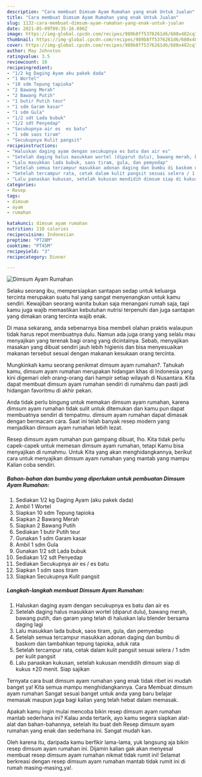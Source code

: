 ```yaml
---
description: "Cara membuat Dimsum Ayam Rumahan yang enak Untuk Jualan"
title: "Cara membuat Dimsum Ayam Rumahan yang enak Untuk Jualan"
slug: 1132-cara-membuat-dimsum-ayam-rumahan-yang-enak-untuk-jualan
date: 2021-05-09T09:35:16.696Z
image: https://img-global.cpcdn.com/recipes/989b8ff5376261d6/680x482cq70/dimsum-ayam-rumahan-foto-resep-utama.jpg
thumbnail: https://img-global.cpcdn.com/recipes/989b8ff5376261d6/680x482cq70/dimsum-ayam-rumahan-foto-resep-utama.jpg
cover: https://img-global.cpcdn.com/recipes/989b8ff5376261d6/680x482cq70/dimsum-ayam-rumahan-foto-resep-utama.jpg
author: May Johnston
ratingvalue: 3.5
reviewcount: 10
recipeingredient:
- "1/2 kg Daging Ayam aku pakek dada"
- "1 Wortel"
- "10 sdm Tepung tapioka"
- "2 Bawang Merah"
- "2 Bawang Putih"
- "1 butir Putih teur"
- "1 sdm Garam kasar"
- "1 sdm Gula"
- "1/2 sdt Lada bubuk"
- "1/2 sdt Penyedap"
- "Secukupnya air es  es batu"
- "1 sdm saos tiram"
- "Secukupnya Kulit pangsit"
recipeinstructions:
- "Haluskan daging ayam dengan secukupnya es batu dan air es"
- "Setelah daging halus masukkan wortel (diparut dulu), bawang merah, bawang putih, dan garam yang telah di haluskan lalu blender bersama daging lagi"
- "Lalu masukkan lada bubuk, saos tiram, gula, dan pemyedap"
- "Setelah semua tercampur masukkan adonan daging dan bumbu di baskom dan tambahkan tepung tapioka, aduk rata"
- "Setelah tercampur rata, cetak dalam kulit pangsit sesuai selera / 1 sdm per kulit pangsit"
- "Lalu panaskan kukusan, setelah kukusan mendidih dimsum siap di kukus ±20 menit. Siap sajikan"
categories:
- Resep
tags:
- dimsum
- ayam
- rumahan

katakunci: dimsum ayam rumahan 
nutrition: 210 calories
recipecuisine: Indonesian
preptime: "PT28M"
cooktime: "PT45M"
recipeyield: "3"
recipecategory: Dinner

---
```



![Dimsum Ayam Rumahan](https://img-global.cpcdn.com/recipes/989b8ff5376261d6/680x482cq70/dimsum-ayam-rumahan-foto-resep-utama.jpg)

Selaku seorang ibu, mempersiapkan santapan sedap untuk keluarga tercinta merupakan suatu hal yang sangat menyenangkan untuk kamu sendiri. Kewajiban seorang  wanita bukan saja menangani rumah saja, tapi kamu juga wajib memastikan kebutuhan nutrisi terpenuhi dan juga santapan yang dimakan orang tercinta wajib enak.

Di masa  sekarang, anda sebenarnya bisa membeli olahan praktis walaupun tidak harus repot membuatnya dulu. Namun ada juga orang yang selalu mau menyajikan yang terenak bagi orang yang dicintainya. Sebab, menyajikan masakan yang dibuat sendiri jauh lebih higienis dan bisa menyesuaikan makanan tersebut sesuai dengan makanan kesukaan orang tercinta. 



Mungkinkah kamu seorang penikmat dimsum ayam rumahan?. Tahukah kamu, dimsum ayam rumahan merupakan hidangan khas di Indonesia yang kini digemari oleh orang-orang dari hampir setiap wilayah di Nusantara. Kita dapat membuat dimsum ayam rumahan sendiri di rumahmu dan pasti jadi hidangan favoritmu di akhir pekan.

Anda tidak perlu bingung untuk memakan dimsum ayam rumahan, karena dimsum ayam rumahan tidak sulit untuk ditemukan dan kamu pun dapat membuatnya sendiri di tempatmu. dimsum ayam rumahan dapat dimasak dengan bermacam cara. Saat ini telah banyak resep modern yang menjadikan dimsum ayam rumahan lebih lezat.

Resep dimsum ayam rumahan pun gampang dibuat, lho. Kita tidak perlu capek-capek untuk memesan dimsum ayam rumahan, tetapi Kamu bisa menyajikan di rumahmu. Untuk Kita yang akan menghidangkannya, berikut cara untuk menyajikan dimsum ayam rumahan yang mantab yang mampu Kalian coba sendiri.

<!--inarticleads1-->

##### Bahan-bahan dan bumbu yang diperlukan untuk pembuatan Dimsum Ayam Rumahan:

1. Sediakan 1/2 kg Daging Ayam (aku pakek dada)
1. Ambil 1 Wortel
1. Siapkan 10 sdm Tepung tapioka
1. Siapkan 2 Bawang Merah
1. Siapkan 2 Bawang Putih
1. Sediakan 1 butir Putih teur
1. Gunakan 1 sdm Garam kasar
1. Ambil 1 sdm Gula
1. Gunakan 1/2 sdt Lada bubuk
1. Sediakan 1/2 sdt Penyedap
1. Sediakan Secukupnya air es / es batu
1. Siapkan 1 sdm saos tiram
1. Siapkan Secukupnya Kulit pangsit




<!--inarticleads2-->

##### Langkah-langkah membuat Dimsum Ayam Rumahan:

1. Haluskan daging ayam dengan secukupnya es batu dan air es
1. Setelah daging halus masukkan wortel (diparut dulu), bawang merah, bawang putih, dan garam yang telah di haluskan lalu blender bersama daging lagi
1. Lalu masukkan lada bubuk, saos tiram, gula, dan pemyedap
1. Setelah semua tercampur masukkan adonan daging dan bumbu di baskom dan tambahkan tepung tapioka, aduk rata
1. Setelah tercampur rata, cetak dalam kulit pangsit sesuai selera / 1 sdm per kulit pangsit
1. Lalu panaskan kukusan, setelah kukusan mendidih dimsum siap di kukus ±20 menit. Siap sajikan




Ternyata cara buat dimsum ayam rumahan yang enak tidak ribet ini mudah banget ya! Kita semua mampu menghidangkannya. Cara Membuat dimsum ayam rumahan Sangat sesuai banget untuk anda yang baru belajar memasak maupun juga bagi kalian yang telah hebat dalam memasak.

Apakah kamu ingin mulai mencoba bikin resep dimsum ayam rumahan mantab sederhana ini? Kalau anda tertarik, ayo kamu segera siapkan alat-alat dan bahan-bahannya, setelah itu buat deh Resep dimsum ayam rumahan yang enak dan sederhana ini. Sangat mudah kan. 

Oleh karena itu, daripada kamu berfikir lama-lama, yuk langsung aja bikin resep dimsum ayam rumahan ini. Dijamin kalian gak akan menyesal membuat resep dimsum ayam rumahan nikmat tidak rumit ini! Selamat berkreasi dengan resep dimsum ayam rumahan mantab tidak rumit ini di rumah masing-masing,ya!.

